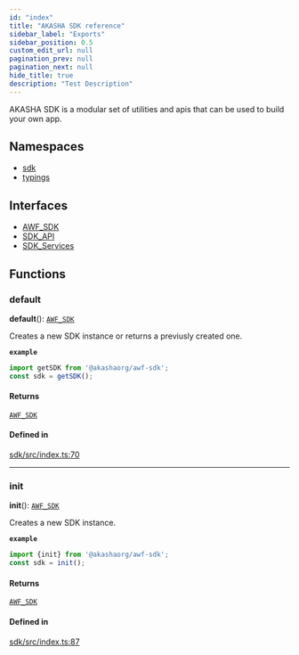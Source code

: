 ```yaml
---
id: "index"
title: "AKASHA SDK reference"
sidebar_label: "Exports"
sidebar_position: 0.5
custom_edit_url: null
pagination_prev: null
pagination_next: null
hide_title: true
description: "Test Description"
---
```


AKASHA SDK is a modular set of utilities and apis that can be used to build
your own app.

## Namespaces

- [sdk](namespaces/sdk.md)
- [typings](namespaces/typings.md)

## Interfaces

- [AWF\_SDK](interfaces/AWF_SDK.md)
- [SDK\_API](interfaces/SDK_API.md)
- [SDK\_Services](interfaces/SDK_Services.md)

## Functions

### default

**default**(): [`AWF_SDK`](interfaces/AWF_SDK.md)

Creates a new SDK instance or returns a previusly created one.

**`example`**
```ts
import getSDK from '@akashaorg/awf-sdk';
const sdk = getSDK();
```

#### Returns

[`AWF_SDK`](interfaces/AWF_SDK.md)

#### Defined in

[sdk/src/index.ts:70](https://github.com/AKASHAorg/akasha-framework/blob/c052f00c/sdk/src/index.ts#L70)

___

### init

**init**(): [`AWF_SDK`](interfaces/AWF_SDK.md)

Creates a new SDK instance.

**`example`**
```ts
import {init} from '@akashaorg/awf-sdk';
const sdk = init();
```

#### Returns

[`AWF_SDK`](interfaces/AWF_SDK.md)

#### Defined in

[sdk/src/index.ts:87](https://github.com/AKASHAorg/akasha-framework/blob/c052f00c/sdk/src/index.ts#L87)
